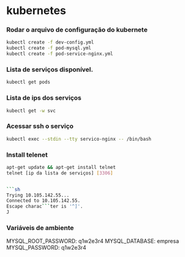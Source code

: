 # kubernetes

### Rodar o arquivo de configuração do kubernete

```sh
kubectl create -f dev-config.yml
kubectl create -f pod-mysql.yml
kubectl create -f pod-service-nginx.yml
```
### Lista de serviços disponível.

```sh
kubectl get pods
```
### Lista de ips dos serviços 

```sh
kubectl get -w svc 
```
### Acessar ssh o serviço

```sh
kubectl exec --stdin --tty servico-nginx -- /bin/bash
```
### Install telenet

```sh
apt-get update && apt-get install telnet
telnet [ip da lista de serviços] [3306]


```sh
Trying 10.105.142.55...
Connected to 10.105.142.55.
Escape charac```ter is '^]'.
J
```

### Variáveis de ambiente
MYSQL_ROOT_PASSWORD: q1w2e3r4
MYSQL_DATABASE: empresa
MYSQL_PASSWORD: q1w2e3r4
